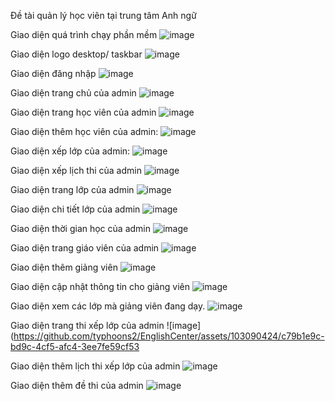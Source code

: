 Đề tài quản lý học viên tại trung tâm Anh ngữ

Giao diện quá trình chạy phần mềm
![image](https://github.com/typhoons2/EnglishCenter/assets/103090424/916a1f35-5439-4efe-bb46-b949d4d90c22)


Giao diện logo desktop/ taskbar
![image](https://github.com/typhoons2/EnglishCenter/assets/103090424/510d293a-b456-4c13-9154-685a514b863c)

Giao diện đăng nhập
![image](https://github.com/typhoons2/EnglishCenter/assets/103090424/b02f8952-9d56-4d8d-9a06-4e314a7b00b2)

Giao diện trang chủ của admin
![image](https://github.com/typhoons2/EnglishCenter/assets/103090424/6f5594b1-22be-4a9f-a120-f98bd761b831)

Giao diện trang học viên của admin
![image](https://github.com/typhoons2/EnglishCenter/assets/103090424/d92782b2-2519-4aa0-808d-c3697c955a82)

Giao diện thêm học viên của admin:
![image](https://github.com/typhoons2/EnglishCenter/assets/103090424/e5d1ae36-6d24-4423-9973-163a260cbd77)

Giao diện xếp lớp của admin:
![image](https://github.com/typhoons2/EnglishCenter/assets/103090424/d5dfdbf3-273d-49fb-98f9-82df4959183c)

Giao diện xếp lịch thi của admin
![image](https://github.com/typhoons2/EnglishCenter/assets/103090424/c0079371-2c8a-4114-b71b-bf1508771cae)

Giao diện trang lớp của admin
![image](https://github.com/typhoons2/EnglishCenter/assets/103090424/ba7388ad-f930-41d5-a4e5-e45e6cab01c2)

Giao diện chi tiết lớp của admin
![image](https://github.com/typhoons2/EnglishCenter/assets/103090424/5366fed6-ed18-4b8f-b975-06dd0058ca17)

Giao diện thời gian học của admin
![image](https://github.com/typhoons2/EnglishCenter/assets/103090424/a26a0e31-1455-4f29-b9ec-329d00498959)

Giao diện trang giáo viên của admin
![image](https://github.com/typhoons2/EnglishCenter/assets/103090424/63a0af54-6db6-451b-93e8-7c69729c766d)

Giao diện thêm giảng viên
![image](https://github.com/typhoons2/EnglishCenter/assets/103090424/571602bf-72b8-461f-8753-79850338be9d)

Giao diện cập nhật thông tin cho giảng viên
![image](https://github.com/typhoons2/EnglishCenter/assets/103090424/1d72939d-95e8-452a-8e44-5ca326fbaf96)

Giao diện xem các lớp mà giảng viên đang dạy.
![image](https://github.com/typhoons2/EnglishCenter/assets/103090424/d4226374-f3eb-42ae-8292-b4f41bcf1189)

Giao diện trang thi xếp lớp của admin
![image](https://github.com/typhoons2/EnglishCenter/assets/103090424/c79b1e9c-bd9c-4cf5-afc4-3ee7fe59cf53

Giao diện thêm lịch thi xếp lớp của admin
![image](https://github.com/typhoons2/EnglishCenter/assets/103090424/3ed2e19b-1f4b-4646-8f9a-99eff04e2617)

Giao diện thêm đề thi của admin
![image](https://github.com/typhoons2/EnglishCenter/assets/103090424/fdd7915a-4e73-4279-bd5c-ed7c7400acff)

